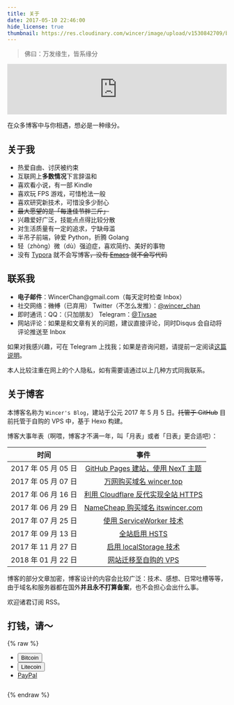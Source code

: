 ```yaml
---
title: 关于
date: 2017-05-10 22:46:00
hide_license: true
thumbnail: https://res.cloudinary.com/wincer/image/upload/v1530842709/blog/about/cover.png
---
```

> 佛曰：万发缘生，皆系缘分

<iframe frameborder="no" width="100%" style="height: 116px" src="https://api.itswincer.com/music/v1/?mid=0000Mzli2dE2ps&author=折倉俊則&title=if%20(piano%20arrange)&pic=M00000402iY61gFkmY&lrc=29308009"></iframe>

在众多博客中与你相遇，想必是一种缘分。

## 关于我
- 热爱自由、讨厌被约束
- 互联网上**多数情况**下言辞温和
- 喜欢看小说，有一部 Kindle
- 喜欢玩 FPS 游戏，可惜枪法一般
- 喜欢研究新技术，可惜没多少耐心
- ~~最大愿望的是「每逢佳节胖三斤」~~
- 兴趣爱好广泛，技能点点得比较分散
- 对生活质量有一定的追求，宁缺毋滥
- 半吊子前端，钟爱 Python，折腾 Golang
- 轻（zhòng）微（dù）强迫症，喜欢简约、美好的事物
- 没有 [Typora](https://typora.io/) 就不会写博客~~，没有 [Emacs](https://www.gnu.org/software/emacs/) 就不会写代码~~

## 联系我

- **电子邮件**：WincerChan<span style="display:none">fuck</span>@gmail.com（每天定时检查 Inbox）
- 社交网络：~~微博~~（已弃用） Twitter（不怎么发推）：[@wincer_chan](https://twitter.com/wincer_chan) 
- 即时通讯：QQ：（只加朋友） Telegram：[@Tivsae](https://t.me/Tivsae)
- 网站评论：如果是和文章有关的问题，建议直接评论，同时Disqus 会自动将评论推送至 Inbox

如果对我感兴趣，可在 Telegram 上找我；如果是咨询问题，请提前一定阅读[这篇说明](../about-the-question/)。

本人比较注重在网上的个人隐私，如有需要请通过以上几种方式同我联系。


## 关于博客

本博客名称为 `Wincer's Blog`，建站于公元 2017 年 5 月 5 日。~~托管于 GitHub~~ 目前托管于自购的 VPS 中，基于 Hexo 构建。

博客大事年表（啊喂，博客才不满一年，叫「月表」或者「日表」更合适吧）：

|        时间        |                    事件                    |
| :--------------: | :--------------------------------------: |
| 2017 年 05 月 05 日 | [GitHub Pages 建站，使用 NexT 主题](../posts/4a17b156/) |
| 2017 年 05 月 07 日 | [万网购买域名 wincer.top](../posts/daaac5bb/)  |
| 2017 年 06 月 16 日 | [利用 Cloudflare 反代实现全站 HTTPS](../posts/444a2b9d/) |
| 2017 年 06 月 29 日 | [NameCheap 购买域名 itswincer.com](../posts/cd8ce2d7/) |
| 2017 年 07 月 25 日 | [使用 ServiceWorker 技术](../posts/a0df572f/) |
| 2017 年 09 月 13 日 |     [全站启用 HSTS](../posts/dfc84766/)      |
| 2017 年 11 月 27 日 | [启用 localStorage 技术](../posts/a9d193c6/) |
| 2018 年 01 月 22 日 |    [网站迁移至自购的 VPS](../posts/b3085a7/)     |

博客的部分文章加密，博客设计的内容会比较广泛：技术、感想、日常吐槽等等，由于域名和服务器都在国外**并且永不打算备案**，也不会担心会出什么事。

欢迎诸君订阅 RSS。

## 打钱，请～
{% raw %}
<ul id="donateBox" class="list pos-f tr3">
	<li id="BTC" data-footnote="Bitcoin adress">
		<button id="BTCBn">Bitcoin</button>
	</li>
	<li id="LTC" data-footnote="Litecoin address">
		<button id="LTCLn">Litecoin</button>
	</li>
	<li id="PayPal" data-footnote="Paypal address">
		<a href="https://paypal.me/tivsae" target="_blank">PayPal</a>
	</li>
</ul>
<div id="model-background"></div>
<div id="QRBox" class="pos-f left-100">
		<img id="MainBox"/>
	<p id="title"></p>
</div>
{% endraw %}
	
